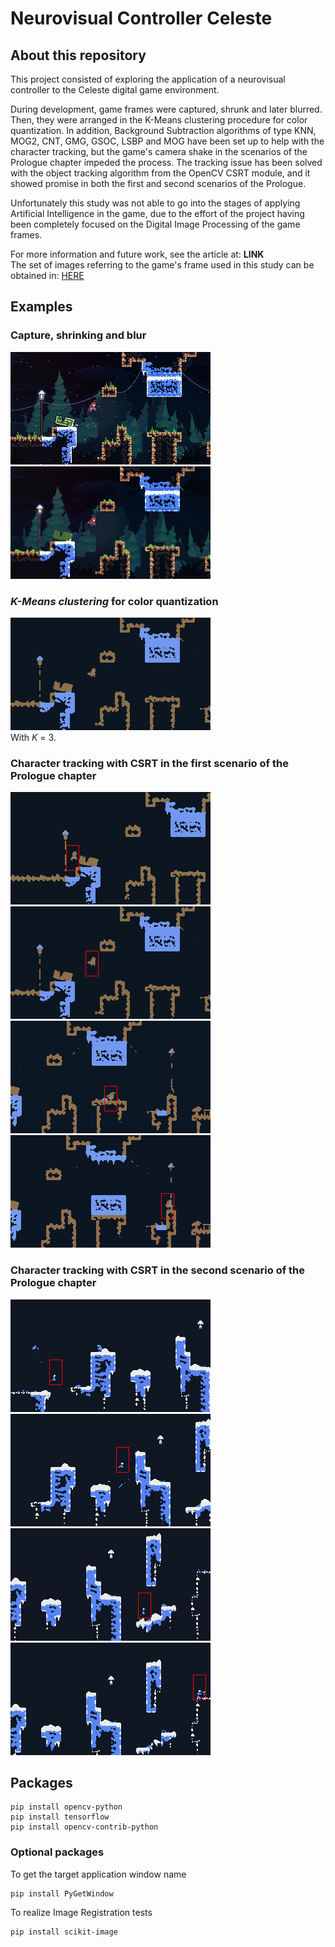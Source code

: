 # Neurovisual Controller Celeste

## About this repository

This project consisted of exploring the application of a neurovisual controller
to the Celeste digital game environment.

During development, game frames were captured, shrunk and later blurred.
Then, they were arranged in the K-Means clustering procedure for color quantization.
In addition, Background Subtraction algorithms of type KNN, MOG2, CNT, GMG, GSOC, LSBP and MOG have been set up to help with the
character tracking, but the game's camera shake in the scenarios of the Prologue chapter impeded the process. The tracking issue has been solved with the object tracking algorithm from the OpenCV CSRT module,
and it showed promise in both the first and second scenarios of the Prologue.

Unfortunately this study was not able to go into the stages of applying Artificial Intelligence in the game,
due to the effort of the project having been completely focused on the Digital Image Processing of the game frames.

For more information and future work, see the article at: **LINK**  
The set of images referring to the game's frame used in this study can be obtained in: [HERE](https://drive.google.com/drive/folders/1YwSanqiYwS9-Y56eva9azxy7BfaU2H64?usp=sharing)

## Examples

### Capture, shrinking and blur
![native](./readme-images/chapter-prologue/first-scenario/native/frame_165.png)
![blur](./readme-images/chapter-prologue/first-scenario/blur/frame_165.png)

### *K-Means clustering* for color quantization
![k-means](./readme-images/chapter-prologue/first-scenario/k-means/frame_165.png)  
With *K* = 3.

### Character tracking with CSRT in the first scenario of the Prologue chapter
![tracking-1](./readme-images/chapter-prologue/first-scenario/tracking/csrt/frame_115.png)
![tracking-1](./readme-images/chapter-prologue/first-scenario/tracking/csrt/frame_165.png)  
![tracking-1](./readme-images/chapter-prologue/first-scenario/tracking/csrt/frame_275.png)
![tracking-1](./readme-images/chapter-prologue/first-scenario/tracking/csrt/frame_375.png)

### Character tracking with CSRT in the second scenario of the Prologue chapter
![tracking-1](./readme-images/chapter-prologue/second-scenario/tracking/csrt/frame_16.png)
![tracking-1](./readme-images/chapter-prologue/second-scenario/tracking/csrt/frame_54.png)  
![tracking-1](./readme-images/chapter-prologue/second-scenario/tracking/csrt/frame_81.png)
![tracking-1](./readme-images/chapter-prologue/second-scenario/tracking/csrt/frame_100.png)

## Packages

```shell
pip install opencv-python
pip install tensorflow
pip install opencv-contrib-python
```

### Optional packages

To get the target application window name
```shell
pip install PyGetWindow
```

To realize Image Registration tests
```shell
pip install scikit-image
```